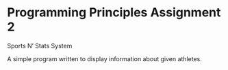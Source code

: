 # Programming Principles Assignment 2
Sports N’ Stats System

A simple program written to display information about given athletes.
